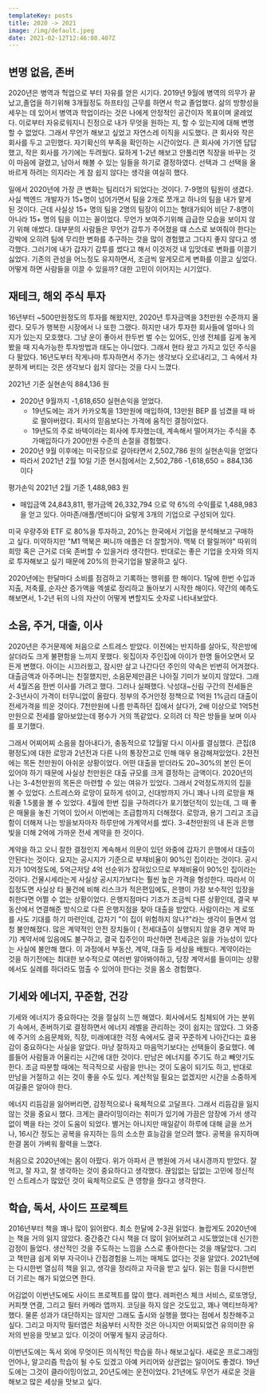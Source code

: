 ```yaml
---
templateKey: posts
title: 2020 -> 2021
image: /img/default.jpeg
date: 2021-02-12T12:46:08.407Z
---
```

## 변명 없음, 존버

2020년은 병역과 헉업으로 부터 자유를 얻은 시기다. 2019년 9월에 병역의 의무가 끝났고,졸업을 하기위해 3개월정도 하프타임 근무를 하면서 학교 졸업했다. 삶의 방향성을 세우는 데 있어서 병역과 학업이라는 것은 나에게 안정적인 공간이자 목표이며 굴레었다. 이로부터 자유로워지니 진정으로 내가 무엇을 원하는 지, 할 수 있는지에 대해 변명 할 수 없었다. 그래서 무언가 해보고 싶었고 자연스레 이직을 시도했다. 큰 회사와 작은 회사를 두고 고민했다. 자기확신의 부족을 확인하는 시간이었다. 큰 회사에 가기엔 답답했고, 작은 회사를 가기에는 두려웠다. 묘하게 1-2년 해보고 안풀리면 직장을 바꾸는 것이 마음에 걸렸고, 남아서 해볼 수 있는 일들을 하기로 결정하였다. 선택과 그 선택을 올바르게 하려는 의지라는 게 참 쉽지 않다는 생각을 여실히 했다.

일에서 2020년에 가장 큰 변화는 팀리더가 되었다는 것이다. 7-9명의 팀원이 생겼다. 사실 백엔드 개발자가 15+명이 넘어가면서 팀을 2개로 쪼개고 하나의 팀을 내가 맡게 된 것이다. 근데 사실상 15+ 명의 팀을 2명의 팀장이 이끄는 형태가되어 비단 7-8명이 아니라 15+ 명의 팀을 이끄는 꼴이었다. 무언가 보여주기위해 급급한 모습을 보이지 않기 위해 애썼다. 대부분의 사람들은 무언가 감투가 주어졌을 떄 스스로 보여줘야 한다는 강박에 오히려 팀에 무리한 변화를 추구하는 것을 많이 경험했고 그다지 좋지 않다고 생각했다.  그러기에 내가 갑자기 감투를 썼다고 해서 이것저것 내 입맛데로 변화를 이끌기 싫었다. 기존의 관성을 어느정도 유지하면서, 조금씩 알게모르게 변화를 이끌고 싶었다. 어떻게 하면 사람들을 이끌 수 있을까? 대한 고민이 이어지는 시기었다.

## 재테크, 해외 주식 투자

16년부터 ~500만원정도의 투자를 해왔지만, 2020년 투자금액을 3천만원 수준까지 올렸다. 모두가 행복한 시장에서 나 또한 그랬다. 하지만 내가 투자한 회사들에 얼마나 의지가 있는지 모호했다. 그냥 운이 좋아서 한두번 벌 수는 있어도, 인생 전체를 길게 놓게 봤을 때 지속가능한 투자방법과 태도는 아니었다. 그래서 현타 왔고 가지고 있던 주식을 다 팔았다. 16년도부터 작게나마 투자하면서 주가는 생각보다 오르내리고, 그 속에서 차분하게 버티는 것은 생각보다 쉽지 않다는 것을 다시 느꼈다.

2021년 기준 실현손익 884,136 원

- 2020년 9월까지 -1,618,650 실현손익을 얻었다.
    - 19년도에는 과거 카카오톡을 13만원에 매입하여, 13만원 BEP 를 넘겼을 때 바로 팔아버렸다. 회사의 믿음보다는 가격에 움직인 결정이었다.
    - 19년도의 주로 바텍이라는 회사에 투자했는데, 계속해서 떨어져가는 주식을 추가매입하다가 200만원 수준의 손절을 경험했다.
- 2020년 9월 이후에는 미국장으로 갈아타면서 2,502,786 원의 실현손익을 얻었다
- 따라서 2021년 2월 10일 기준 현시점에서는 2,502,786 -1,618,650 = 884,136 이다

평가손익 2021년 2월 기준 1,488,983 원

- 매입금액 24,843,811, 평가금액 26,332,794 으로 약 6%의 수익률로 1,488,983 을 얻고 있다. 아마존/애플/엔비디아 요렇게 3개의 기업으로 구성되어 있다.

미국 우량주와 ETF 로 80%을 투자하고, 20%는 한국에서 기업을 분석해보고 구매하고 싶다. 미약하지만 "M1 맥북은 쩌니까 애플은 더 잘할거야. 맥북 더 팔릴꺼야" 따위의 희망 혹은 근거로 더욱 존버할 수 있을거라 생각한다. 반대로는 좋은 기업을 숫자와 의지로 투자해보고 싶기 때문에 20%의 한국기업을 발굴하고 싶다. 

2020년에는 한달마다 소비를 점검하고 기록하는 행위를 한 해이다. 1달에 한번 수입과 지출, 저축률, 순자산 증가액을 엑셀로 정리하고 돌아보기 시작한 해이다. 약간의 예측도 해보면서, 1-2년 뒤의 나의 자산이 어떻게 변할지도 숫자로 나타내보았다.

## 소음, 주거, 대출, 이사

2020년은 주거문제에 처음으로 스트레스 받았다. 이전에는 반지하를 살아도, 작은방에 살더라도 크게 불편함을 느끼지 못했다. 윗집이자 주인집에 아이가 한명 들어오면서 모든게 변했다. 아이는 시끄러웠고, 잠시만 살고 나간다던 주인의 약속은 빈번히 어겨졌다. 대출금액과 아주머니는 친절했지만, 소음문제만큼은 나아질 기미가 보이지 않았다. 그래서 4월즈음 한번 이사를 가려고 했다. 그러나 실패했다. 낙성대~신림 구간의 전세들은 2-3년사이 가격이 터무니없이 올랐다. 정부의 주거안정 정책으로 1억원 1%금리 대출이 전세가격을 띄운 것이다. 7천만원에 나름 만족하던 집에서 살다가, 2배 이상으로 1억5천만원으로 전세를 알아보았는데 평수가 거의 똑같았다. 오히려 더 작은 방들을 보며 이사를 포기했다. 

그래서 어찌어찌 소음을 참아내다가, 충동적으로 12월말 다시 이사를 결심했다. 큰집(8평정도)에 대한 로망과 2년전과 다른 나의 통장잔고로 인해 매우 용감해져있었다. 2젼전에는 목돈 천만원이 아쉬운 상황이었다. 어떤 대출을 받더라도 20~30%의 본인 돈이 있어야 하기 때문에 사실상 천만원은 대출 규모를 크게 결정하는 금액이다. 2020년의 나는 3-4천만원의 목돈은 마련할 수 있는 여유가 있었다. 그래서 2억정도까지의 집을 볼 수 있었다. 스트레스와 로망이 묘하게 섞이고, 신대방까지 가니 꽤나 나의 로망을 채워줄 1.5룸을 볼 수 있었다. 4월에 한번 집을 구하려다가 포기했던적이 있는데, 그 때 좋은 매물을 놓친 기억이 있어서 이번에는 조급함까지 더해졌다. 로망과, 용기 그리고 조급함이 더해져 나는 방을보자마자 하루만에 가계약서를 썼다. 3-4천만원의 내 돈과 은행빛을 더해 2억에 가까운 전세 계약을 한 것이다.

계약을 하고 오니 잘한 결정인지 계속해서 의문이 있던 와중에 갑자기 은행에서 대출이 안된다는 것이다. 요지는 공시지가 기준으로 부채비율이 90%인 집이라는 것이다. 공시지가 10억정도에, 5억근저당 4억 선순위가 잡혀있으므로 부채비율이 90%인 집이라는 것이다. 건물시세라는게 사실상 공시지가보다는 훨씬 높은 가격을 형성한다. 따라서 이 집정도면 사실상 타 물건에 비해 리스크가 적은편임에도, 은행이 가장 보수적인 입장을 취한다면 어쩔 수 없는 상황이었다. 은행지점마다 기조가 조금씩 다른 상황인데, 결국 부동산에서 연결해준 방식으로 다른 은행지점을 찾아 대출을 받았다. 사람이라는 게 로또를 사도 기대를 하기 마련인데, 갑자기 "이 집이 위험하지 않나?"라는 생각이 들면서 엄청 불안해졌다. 많은 계약적인 안전 장치들이 ( 전세대출이 실행되지 않을 경우 계약 파기) 계약서에 있음에도 불구하고, 결국 집주인이 파산하면 전세금은 잃을 가능성이 있다는 사실에 불안해 했다. 이 과정에서 부동산, 계약, 대출 등 세상을 배웠다. 계약이라는 것을 하기전에는 최대한 보수적으로 여러번 알아봐야하고, 당장 계약서를 들이미는 상황에서도 실례를 하더라도 멈출 수 있어야 한다는 것을 몸소 경험했다.

## 기세와 에너지, 꾸준함, 건강

기세와 에너지가 중요하다는 것을 절실히 느낀 해였다. 회사에서도 침체되어 가는 분위기 속에서, 존버하기로 결정하면서 에너지 레벨을 관리하는 것이 쉽지는 않았다. 그 와중에 주거의 소음문제와, 직장, 미래에대한 걱정 속에서도 결국 꾸준하게 나아간다는 효용감이 중요하다는 사실을 알았다. 마냥 잘하자고 마음먹기보다는 선택들이 중요했다. 예를들어 사람들과 어울리는 시간에 대한 것이다. 만남은 에너지를 주기도 하고 빼앗기도 한다. 조금 따분할 때에는 적극적으로 사람을 만나는 것이 도움이 되기도 하고, 반대로 만남을 거절하고 쉬는 것이 좋을 수도 있다. 계산적일 필요는 없겠지만 시간을 소중하게 여길줄은 알아야 한다.

에너지 리듬감을 잃어버리면, 감정적으로나 육체적으로 고달프다. 그래서 리듬감을 잃지 않는 것을 중요시 했다. 크게는 클라이밍이라는 취미가 있기에 가끔은 암장에 가서 생각없이 벽을 타는 것이 도움이 되었다. 별거는 아니지만 매일같이 하루에 대해 글을 쓰거나, 16시간 정도는 공복을 유지하는 등의 소소한 효능감을 얻으려 했다. 공복을 유지하며 한결 몸이 가벼워 활력을 느꼈다. 

처음으로 2020년에는 몸이 아팠다. 위가 아파서 큰 병원에 가서 내시경까지 받았다. 잘 먹고, 잘 자고, 잘 생각하는 것이 중요하다고 생각했다. 끊임없는 답없는 고민에 정신적인 스트레스가 많았던 것이 육체적으로도 큰 영향을 줬다고 생각한다.

## 학습, 독서, 사이드 프로젝트

2016년부터 책을 꽤나 많이 읽어왔다. 최소 한달에 2-3권 읽었다. 놀랍게도 2020년에는 책을 거의 읽지 않았다. 중간중간 다시 책을 더 많이 읽어보려고 시도했었는데 신기한 감정이 들었다. 생산적인 것을 주도하는 느낌을 스스로 좋아한다는 것을 깨달았다. 그리고 책만큼 쉽게 외부 자극이나 간접경험을 느끼는 매체도 없다는 것을 알았다. 2021년에는 다시한번 열심히 책을 읽고, 생각을 정리하고 자극을 받고 싶다. 읽는 힘을 다시한번 더 기르는 해가 되었으면 한다.

어김없이 이번년도에도 사이드 프로젝트를 많이 했다. 레퍼런스 체크 서비스, 로또명당, 커피챗 연결, 그리고 필터 카메라 앱까지. 코딩을 하지 않은 것도있고, 꽤나 액티브하게? 했다. 물론 성과가 대단하지는 않지만 그래도 출시와 실행을 했다는 점에서 칭찬해주고싶다. 그리고 마지막 필터앱은 처음부터 시작한 것은 아니지만 어찌되었건 유의미한 유저의 반응을 맛보고 있다. 이것이 어떻게 될지 궁금하다.

이번년도에는 독서 외에 무엇이든 의식적인 학습을 하나 해보고싶다. 새로운 프로그래밍 언어나, 알고리즘 학습이 될 수도 있겠고 아예 커리어와 상관없는 일이어도 좋겠다. 19년도에는 그것이 클라이밍이었고, 20년도에는 운전이었다. 21년에도 무언가 새로운 것을 해보고 많은 세상을 맛보고 싶다.
